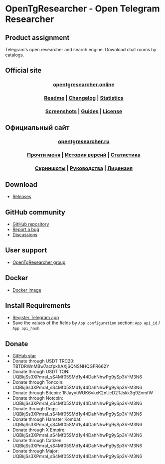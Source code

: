 ﻿# OpenTgResearcher - Open Telegram Researcher

## Product assignment
Telegram's open researcher and search engine. 
Download chat rooms by catalogs. 

## Official site
### <div align="center"><b><a href="http://opentgresearcher.online">opentgresearcher.online</a></b></div>
### <div align="center"><b><a href="README.md">Readme</a> | <a href="Docs/CHANGELOG.md">Changelog</a> | <a href="Docs/RELEASES.md">Statistics</a></b></div>
### <div align="center"><b><a href="Docs/SCREENSHOTS.md">Screenshots</a> | <a href="Docs/GUIDES.md">Guides</a> | <a href="LICENSE.md">License</a></b></div>

## Официальный сайт
### <div align="center"><b><a href="http://opentgresearcher.ru">opentgresearcher.ru</a></b></div>
### <div align="center"><b><a href="README-RUS.md">Прочти меня</a> | <a href="Docs/CHANGELOG-RUS.md">История версий</a> | <a href="Docs/RELEASES-RUS.md">Статистика</a></b></div>
### <div align="center"><b><a href="Docs/SCREENSHOTS.md">Скриншоты</a> | <a href="Docs/GUIDES-RUS.md">Руководства</a> | <a href="LICENSE.md">Лицензия</a></b></div>

## Download
- [Releases](https://github.com/DamianMorozov/OpenTgResearcher/releases)

## GitHub community
- [GitHub repository](https://github.com/DamianMorozov/OpenTgResearcher)
- [Report a bug](https://github.com/DamianMorozov/OpenTgResearcher/issues)
- [Discussions](https://github.com/DamianMorozov/OpenTgResearcher/discussions)

## User support
- [OpenTgResearcher group](https://t.me/OpenTgResearcher)

## Docker
- [Docker image](https://hub.docker.com/repository/docker/damianmorozov/tgdownloader-console)

## Install Requirements
- [Register Telegram app](https://my.telegram.org/apps)
- Save the values of the fields by `App configuration` section: `App api_id` / `App api_hash`

## Donate
- [GitHub star](https://github.com/DamianMorozov/OpenTgResearcher)
- Donate through USDT TRC20: TBTDRWnMBw7acfpkhAXjSQNSNHQGFR662Y
- Donate through USDT TON: UQBkjSs3XPmraI_sS4Mf05SMd1y44DahNhwPg9ySp3V-M3N6
- Donate through Toncoin: UQBkjSs3XPmraI_sS4Mf05SMd1y44DahNhwPg9ySp3V-M3N6
- Donate through Bitcoin: 1FJayytWUK6vkxK2nUcD2TJskk3g9ZnmfW
- Donate through Notcoin: UQBkjSs3XPmraI_sS4Mf05SMd1y44DahNhwPg9ySp3V-M3N6
- Donate through Dogs: UQBkjSs3XPmraI_sS4Mf05SMd1y44DahNhwPg9ySp3V-M3N6
- Donate through Hamster Kombat: UQBkjSs3XPmraI_sS4Mf05SMd1y44DahNhwPg9ySp3V-M3N6
- Donate through X Empire: UQBkjSs3XPmraI_sS4Mf05SMd1y44DahNhwPg9ySp3V-M3N6
- Donate through Catizen: UQBkjSs3XPmraI_sS4Mf05SMd1y44DahNhwPg9ySp3V-M3N6
- Donate through Major: UQBkjSs3XPmraI_sS4Mf05SMd1y44DahNhwPg9ySp3V-M3N6
